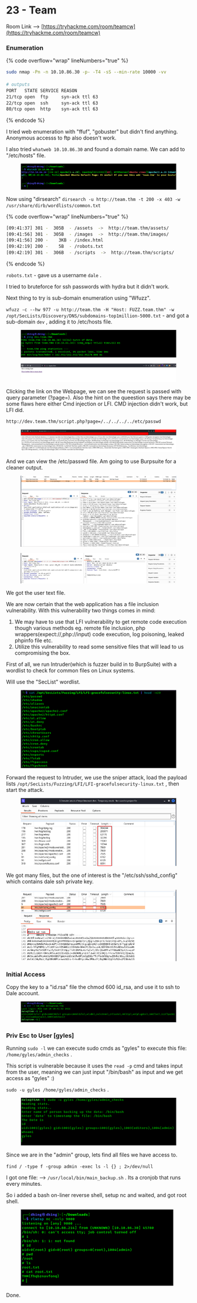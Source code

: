 # 23 - Team

Room Link --> [https://tryhackme.com/room/teamcw](https://tryhackme.com/room/teamcw)

### Enumeration

{% code overflow="wrap" lineNumbers="true" %}
```bash
sudo nmap -Pn -n 10.10.86.30 -p- -T4 -sS --min-rate 10000 -vv

# outputs
PORT   STATE SERVICE REASON
21/tcp open  ftp     syn-ack ttl 63
22/tcp open  ssh     syn-ack ttl 63
80/tcp open  http    syn-ack ttl 63
```
{% endcode %}

I tried web enumeration with "ffuf", "gobuster"  but didn't find anything. Anonymous accesss to ftp also doesn't work.

I also tried `whatweb 10.10.86.30` and found a domain name. We can add to "/etc/hosts" file.

<figure><img src=".gitbook/assets/image (188).png" alt=""><figcaption></figcaption></figure>

Now using "dirsearch" `dirsearch -u http://team.thm -t 200 -x 403 -w /usr/share/dirb/wordlists/common.txt`&#x20;

{% code overflow="wrap" lineNumbers="true" %}
```bash
[09:41:37] 301 -  305B  - /assets  ->  http://team.thm/assets/
[09:41:56] 301 -  305B  - /images  ->  http://team.thm/images/
[09:41:56] 200 -    3KB - /index.html
[09:42:19] 200 -    5B  - /robots.txt
[09:42:19] 301 -  306B  - /scripts  ->  http://team.thm/scripts/
```
{% endcode %}

`robots.txt` - gave us a username `dale` .

I tried to bruteforce for ssh passwords with hydra but it didn't work.

Next thing to try is sub-domain enumeration using "Wfuzz".

`wfuzz -c --hw 977 -u http://team.thm -H "Host: FUZZ.team.thm" -w /opt/SecLists/Discovery/DNS/subdomains-top1million-5000.txt` - and got a sub-domain `dev` , adding it to /etc/hosts file.

<figure><img src=".gitbook/assets/image (190).png" alt=""><figcaption></figcaption></figure>

<figure><img src=".gitbook/assets/image (191).png" alt=""><figcaption></figcaption></figure>

Clicking the link on the Webpage, we can see the request is passed with query parameter (?page=). Also the hint on the queestion says there may be some flaws here either Cmd injection or LFI. CMD injection didn't work, but LFI did.

```bash
http://dev.team.thm/script.php?page=/../../../../etc/passwd
```

<figure><img src=".gitbook/assets/image (192).png" alt=""><figcaption></figcaption></figure>

And we can view the /etc/passwd file. Am going to use Burpsuite for a cleaner output.

<figure><img src=".gitbook/assets/image (193).png" alt=""><figcaption></figcaption></figure>

<figure><img src=".gitbook/assets/image (194).png" alt=""><figcaption></figcaption></figure>

We got the user text file.

We are now certain that the web application has a file inclusion vulnerability. With this vulnerability two things comes in mind:

1. We may have to use that LFI vulnerability to get remote code execution though various methods eg. remote file inclusion, php wrappers(expect://,php://input) code execution, log poisoning, leaked phpinfo file etc.
2. Utilize this vulnerability to read some sensitive files that will lead to us compromising the box.

First of all, we run Intruder(which is fuzzer build in to BurpSuite) with a wordlist to check for common files on Linux systems.

Will use the "SecList" wordlist.

<figure><img src=".gitbook/assets/image (195).png" alt=""><figcaption></figcaption></figure>

Forward the request to Intruder, we use the sniper attack, load the payload lists `/opt/SecLists/Fuzzing/LFI/LFI-gracefulsecurity-linux.txt` , then start the attack.

<figure><img src=".gitbook/assets/image (196).png" alt=""><figcaption></figcaption></figure>

We got many files, but the one of interest is the "/etc/ssh/sshd\_config" which contains dale ssh private key.

<figure><img src=".gitbook/assets/image (197).png" alt=""><figcaption></figcaption></figure>

### Initial Access

Copy the key to a "id.rsa" file the chmod 600 id\_rsa, and use it to ssh to Dale account.

<figure><img src=".gitbook/assets/image (198).png" alt=""><figcaption></figcaption></figure>

### Priv Esc to User \[gyles]

Running `sudo -l` we can execute sudo cmds as "gyles" to execute this file: `/home/gyles/admin_checks` .

This script is vulnerable because it uses the `read -p` cmd and takes input from the user, meaning we can just input "/bin/bash" as input and we get access as "gyles" :)

`sudo -u gyles /home/gyles/admin_checks` .

<figure><img src=".gitbook/assets/image (199).png" alt=""><figcaption></figcaption></figure>

Since we are in the "admin" group, lets find all files we have access to.

`find / -type f -group admin -exec ls -l {} ; 2>/dev/null`&#x20;

I got one file: --> `/usr/local/bin/main_backup.sh` . Its a cronjob that runs every minutes.

So i added a bash on-liner reverse shell, setup nc and waited, and got root shell.

<figure><img src=".gitbook/assets/image (200).png" alt=""><figcaption></figcaption></figure>

Done.

